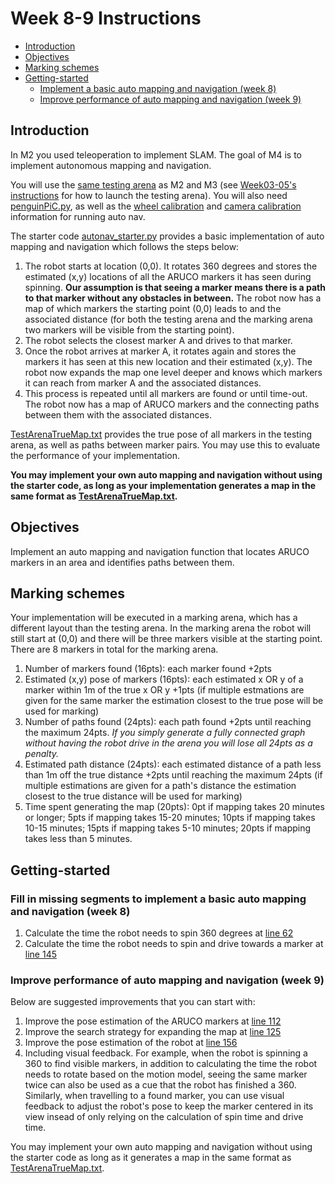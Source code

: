 # Week 8-9 Instructions
- [Introduction](#Introduction)
- [Objectives](#Objectives)
- [Marking schemes](#Marking-schemes)
- [Getting-started](#Getting-started)
    - [Implement a basic auto mapping and navigation (week 8)](#Fill-in-missing-segments-to-implement-a-basic-auto-mapping-and-navigation-week-8)
    - [Improve performance of auto mapping and navigation (week 9)](#Improve-performance-of-auto-mapping-and-navigation-week-9)

## Introduction
In M2 you used teleoperation to implement SLAM. The goal of M4 is to implement autonomous mapping and navigation. 

You will use the [same testing arena](penguinpi_arena.world) as M2 and M3 (see [Week03-05's instructions](https://github.com/tianleimin/ECE4078_Lab/tree/master/Week03-05#Launch-the-cardboard-arena-world-week-3) for how to launch the testing arena). You will also need [penguinPiC.py](https://github.com/tianleimin/ECE4078_Lab/blob/master/Week01-02/penguinPiC.py), as well as the [wheel calibration](https://github.com/tianleimin/ECE4078_Lab/tree/master/Week03-05/calibration/wheel_calibration) and [camera calibration](https://github.com/tianleimin/ECE4078_Lab/tree/master/Week03-05/calibration/camera_calibration) information for running auto nav.

The starter code [autonav_starter.py](autonav_starter.py) provides a basic implementation of auto mapping and navigation which follows the steps below:

1. The robot starts at location (0,0). It rotates 360 degrees and stores the estimated (x,y) locations of all the ARUCO markers it has seen during spinning. **Our assumption is that seeing a marker means there is a path to that marker without any obstacles in between.** The robot now has a map of which markers the starting point (0,0) leads to and the associated distance (for both the testing arena and the marking arena two markers will be visible from the starting point). 
2. The robot selects the closest marker A and drives to that marker.
3. Once the robot arrives at marker A, it rotates again and stores the markers it has seen at this new location and their estimated (x,y). The robot now expands the map one level deeper and knows which markers it can reach from marker A and the associated distances.
4. This process is repeated until all markers are found or until time-out. The robot now has a map of ARUCO markers and the connecting paths between them with the associated distances.

[TestArenaTrueMap.txt](TestArenaTrueMap.txt) provides the true pose of all markers in the testing arena, as well as paths between marker pairs. You may use this to evaluate the performance of your implementation. 

**You may implement your own auto mapping and navigation without using the starter code, as long as your implementation generates a map in the same format as [TestArenaTrueMap.txt](TestArenaTrueMap.txt).**

## Objectives
Implement an auto mapping and navigation function that locates ARUCO markers in an area and identifies paths between them.

## Marking schemes
Your implementation will be executed in a marking arena, which has a different layout than the testing arena. In the marking arena the robot will still start at (0,0) and there will be three markers visible at the starting point. There are 8 markers in total for the marking arena.

1. Number of markers found (16pts): each marker found +2pts
2. Estimated (x,y) pose of markers (16pts): each estimated x OR y of a marker within 1m of the true x OR y +1pts (if multiple estmations are given for the same marker the estimation closest to the true pose will be used for marking)
3. Number of paths found (24pts): each path found +2pts until reaching the maximum 24pts. *If you simply generate a fully connected graph without having the robot drive in the arena you will lose all 24pts as a penalty.*
4. Estimated path distance (24pts): each estimated distance of a path less than 1m off the true distance +2pts until reaching the maximum 24pts (if multiple estimations are given for a path's distance the estimation closest to the true distance will be used for marking)
5. Time spent generating the map (20pts): 0pt if mapping takes 20 minutes or longer; 5pts if mapping takes 15-20 minutes; 10pts if mapping takes 10-15 minutes; 15pts if mapping takes 5-10 minutes; 20pts if mapping takes less than 5 minutes.

## Getting-started
### Fill in missing segments to implement a basic auto mapping and navigation (week 8)
1. Calculate the time the robot needs to spin 360 degrees at [line 62](autonav_starter.py#L62)
2. Calculate the time the robot needs to spin and drive towards a marker at [line 145](autonav_starter.py#L145)

### Improve performance of auto mapping and navigation (week 9)
Below are suggested improvements that you can start with:

1. Improve the pose estimation of the ARUCO markers at [line 112](autonav_starter.py#L112)
2. Improve the search strategy for expanding the map at [line 125](autonav_starter.py#L125)
3. Improve the pose estimation of the robot at [line 156](autonav_starter.py#L156)
4. Including visual feedback. For example, when the robot is spinning a 360 to find visible markers, in addition to calculating the time the robot needs to rotate based on the motion model, seeing the same marker twice can also be used as a cue that the robot has finished a 360. Similarly, when travelling to a found marker, you can use visual feedback to adjust the robot's pose to keep the marker centered in its view insead of only relying on the calculation of spin time and drive time.

You may implement your own auto mapping and navigation without using the starter code as long as it generates a map in the same format as [TestArenaTrueMap.txt](TestArenaTrueMap.txt).
